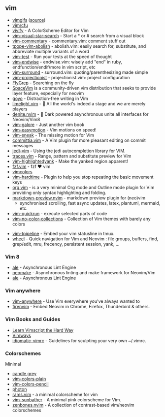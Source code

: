 ## vim

* [vimgifs](https://vimgifs.com/) ([source](https://github.com/mrmrs/vimgifs/))
* [vimrcfu](http://vimrcfu.com/)
* [vivify](http://bytefluent.com/devify/) - A ColorScheme Editor for Vim
* [vim-visual-star-search](https://github.com/nelstrom/vim-visual-star-search) - Start a * or # search from a visual block
* [vim-commentary](https://github.com/tpope/vim-commentary) - commentary.vim: comment stuff out
* [tpope-vim-abolish](https://github.com/tpope/tpope-vim-abolish) - abolish.vim: easily search for, substitute, and abbreviate multiple variants of a word
* [vim-test](https://github.com/janko-m/vim-test) - Run your tests at the speed of thought
* [vim-endwise](https://github.com/tpope/vim-endwise) - endwise.vim: wisely add "end" in ruby, endfunction/endif/more in vim script, etc
* [vim-surround](https://github.com/tpope/vim-surround) - surround.vim: quoting/parenthesizing made simple
* [vim-projectionist](https://github.com/tpope/vim-projectionist) - projectionist.vim: project configuration
* [FlyGrep](https://github.com/wsdjeg/FlyGrep.vim) - Searching on the fly
* [SpaceVim](https://spacevim.org/) is a community-driven vim distribution that seeks to provide layer feature, especially for neovim
* [goyo](https://github.com/junegunn/goyo.vim) - Distraction-free writing in Vim
* [limelight.vim](https://github.com/junegunn/limelight.vim) - :flashlight: All the world's indeed a stage and we are merely players
* [denite.nvim](https://github.com/Shougo/denite.nvim) - :dragon: Dark powered asynchronous unite all interfaces for Neovim/Vim8
* [vim-galore](https://github.com/mhinz/vim-galore) - Just another vim book
* [vim-easymotion](https://github.com/easymotion/vim-easymotion) - Vim motions on speed!
* [vim-sneak](https://github.com/justinmk/vim-sneak) - The missing motion for Vim 
* [committia.vim](https://github.com/rhysd/committia.vim) - A Vim plugin for more pleasant editing on commit messages
* [jedi-vim](https://github.com/davidhalter/jedi-vim) - Using the jedi autocompletion library for VIM.
* [traces.vim](https://github.com/markonm/traces.vim) - Range, pattern and substitute preview for Vim
* [vim-highlightedyank](https://github.com/machakann/vim-highlightedyank) - Make the yanked region apparent!
* [fzf.vim](https://github.com/junegunn/fzf.vim) - fzf :heart: vim
* [vimcolors](https://vimcolors.com/)
* [vim-hardtime](https://github.com/takac/vim-hardtime) - Plugin to help you stop repeating the basic movement keys
* [org.vim](https://github.com/axvr/org.vim) - is a very minimal Org mode and Outline mode plugin for Vim providing only syntax highlighting and folding.
* [markdown-preview.nvim](https://github.com/iamcco/markdown-preview.nvim) - markdown preview plugin for (neo)vim
  * synchronised scrolling, fast async updates, latex, plantuml, mermaid, etc.
* [vim-quickrun](https://github.com/thinca/vim-quickrun) - execute selected parts of code
* [vim-no-color-collections](https://github.com/mcchrish/vim-no-color-collections) - Collection of Vim themes with barely any colors
- [vim-tpipeline](https://github.com/vimpostor/vim-tpipeline) - Embed your vim statusline in tmux.
- [wheel](https://github.com/chimay/wheel) - Quick navigation for Vim and Neovim : file groups, buffers, find, grep/edit, mru, frecency, persistent session, yank, ...


### Vim 8

* [ale](https://github.com/w0rp/ale) - Asynchronous Lint Engine
* [neomake](https://github.com/neomake/neomake) - Asynchronous linting and make framework for Neovim/Vim
* [ale](https://github.com/w0rp/ale) - Asynchronous Lint Engine

### Vim anywhere
- [vim-anywhere](https://github.com/cknadler/vim-anywhere) - Use Vim everywhere you've always wanted to
- [firenvim](https://github.com/glacambre/firenvim) - Embed Neovim in Chrome, Firefox, Thunderbird & others.

### Vim Books and Guides

* [Learn Vimscript the Hard Way](http://learnvimscriptthehardway.stevelosh.com/)
* [Vimways](https://vimways.org/)
* [idiomatic-vimrc](https://github.com/romainl/idiomatic-vimrc) - Guidelines for sculpting your very own ~/.vimrc.

### Colorschemes

Minimal
- [candle grey](https://github.com/aditya-azad/candle-grey)
- [vim-colors-plain](https://github.com/andreypopp/vim-colors-plain)
- [vim-colors-pencil](https://github.com/preservim/vim-colors-pencil)
- [photon](https://github.com/axvr/photon.vim)
- [rams.vim](https://github.com/stefanvanburen/rams.vim) - a minimal colorscheme for vim
- [vim-sunbather](https://github.com/nikolvs/vim-sunbather) - A minimal pink colorscheme for Vim.
- [zenbones.nvim](https://github.com/mcchrish/zenbones.nvim) - A collection of contrast-based vim/neovim colorschemes


